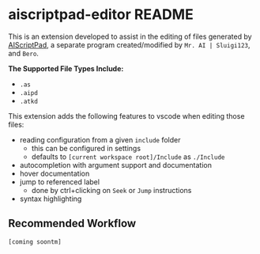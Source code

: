 # aiscriptpad-editor README

This is an extension developed to assist in the editing of files generated by
[AIScriptPad](https://www.dropbox.com/s/pclv5x1vmk8o6fh/AIScriptPad2.0PM.zip?dl=0),
a separate program created/modified by `Mr. AI | Sluigi123`, and `Bero`.

**The Supported File Types Include:**
- `.as`
- `.aipd`
- `.atkd`

This extension adds the following features to vscode when editing those files:

- reading configuration from a given `include` folder
  - this can be configured in settings
  - defaults to `[current workspace root]/Include` as `./Include`
- autocompletion with argument support and documentation
- hover documentation
- jump to referenced label
  - done by ctrl+clicking on `Seek` or `Jump` instructions
- syntax highlighting

## Recommended Workflow

`[coming soontm]`

